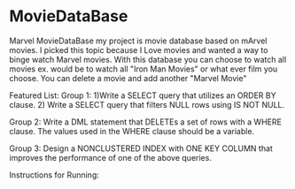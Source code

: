 # MovieDataBase
Marvel MovieDataBase my project is movie database based on mArvel movies. I picked this topic because I Love movies and wanted a way to binge watch Marvel movies. With this database you can choose to watch all movies ex. would be to watch all "Iron Man Movies" or what ever film you choose. You can delete a movie and add another "Marvel Movie"


Featured List:
Group 1: 1)Write a  SELECT query that utilizes an ORDER BY clause. 2) Write a  SELECT query that filters NULL rows using IS NOT NULL.

Group 2: Write a DML statement that DELETEs a set of rows with a WHERE clause. The values used in the WHERE clause should be a variable.

Group 3: Design a NONCLUSTERED INDEX with ONE KEY COLUMN that improves the performance of one of the above queries.


Instructions for Running:
